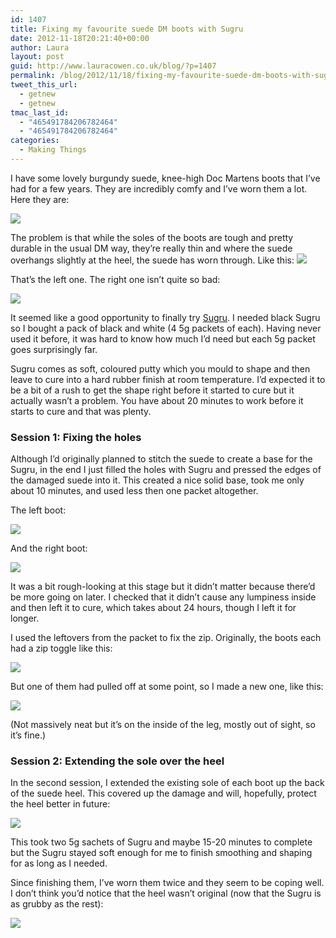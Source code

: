 ```yaml
---
id: 1407
title: Fixing my favourite suede DM boots with Sugru
date: 2012-11-18T20:21:40+00:00
author: Laura
layout: post
guid: http://www.lauracowen.co.uk/blog/?p=1407
permalink: /blog/2012/11/18/fixing-my-favourite-suede-dm-boots-with-sugru/
tweet_this_url:
  - getnew
  - getnew
tmac_last_id:
  - "465491784206782464"
  - "465491784206782464"
categories:
  - Making Things
---
```

I have some lovely burgundy suede, knee-high Doc Martens boots that I&#8217;ve had for a few years. They are incredibly comfy and I&#8217;ve worn them a lot. Here they are:

![](uploads/2012/11/IMG_1017-cropped.jpg)

The problem is that while the soles of the boots are tough and pretty durable in the usual DM way, they&#8217;re really thin and where the suede overhangs slightly at the heel, the suede has worn through. Like this:
![](uploads/2012/11/IMG_0982-cropped.jpg)

That&#8217;s the left one. The right one isn&#8217;t quite so bad:

![](uploads/2012/11/IMG_0986-cropped1.jpg)

It seemed like a good opportunity to finally try <a title="Sugru website" href="https://sugru.com/" target="_blank">Sugru</a>. I needed black Sugru so I bought a pack of black and white (4 5g packets of each). Having never used it before, it was hard to know how much I&#8217;d need but each 5g packet goes surprisingly far.

Sugru comes as soft, coloured putty which you mould to shape and then leave to cure into a hard rubber finish at room temperature. I&#8217;d expected it to be a bit of a rush to get the shape right before it started to cure but it actually wasn&#8217;t a problem. You have about 20 minutes to work before it starts to cure and that was plenty.

### Session 1: Fixing the holes

Although I&#8217;d originally planned to stitch the suede to create a base for the Sugru, in the end I just filled the holes with Sugru and pressed the edges of the damaged suede into it. This created a nice solid base, took me only about 10 minutes, and used less then one packet altogether.

The left boot:

![](uploads/2012/11/IMG_0988-cropped.jpg)

And the right boot:

![](uploads/2012/11/IMG_0992-cropped.jpg)

It was a bit rough-looking at this stage but it didn&#8217;t matter because there&#8217;d be more going on later. I checked that it didn&#8217;t cause any lumpiness inside and then left it to cure, which takes about 24 hours, though I left it for longer.

I used the leftovers from the packet to fix the zip. Originally, the boots each had a zip toggle like this:

![](uploads/2012/11/IMG_0995-cropped.jpg)

But one of them had pulled off at some point, so I made a new one, like this:

![](uploads/2012/11/IMG_0997-cropped.jpg)

(Not massively neat but it&#8217;s on the inside of the leg, mostly out of sight, so it&#8217;s fine.)

### Session 2: Extending the sole over the heel

In the second session, I extended the existing sole of each boot up the back of the suede heel. This covered up the damage and will, hopefully, protect the heel better in future:

![](uploads/2012/11/IMG_1013-cropped.jpg)

This took two 5g sachets of Sugru and maybe 15-20 minutes to complete but the Sugru stayed soft enough for me to finish smoothing and shaping for as long as I needed.

Since finishing them, I&#8217;ve worn them twice and they seem to be coping well. I don&#8217;t think you&#8217;d notice that the heel wasn&#8217;t original (now that the Sugru is as grubby as the rest):

![](uploads/2012/11/IMG_1019-cropped.jpg)


